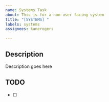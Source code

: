 ```yaml
---
name: Systems Task
about: This is for a non-user facing system
title: "[SYSTEMS] "
labels: systems
assignees: kanerogers

---
```


## Description
Description goes here

## TODO
- [ ]
